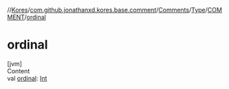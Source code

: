 //[Kores](../../../../index.md)/[com.github.jonathanxd.kores.base.comment](../../../index.md)/[Comments](../../index.md)/[Type](../index.md)/[COMMENT](index.md)/[ordinal](ordinal.md)



# ordinal  
[jvm]  
Content  
val [ordinal](ordinal.md): [Int](https://kotlinlang.org/api/latest/jvm/stdlib/kotlin/-int/index.html)  



